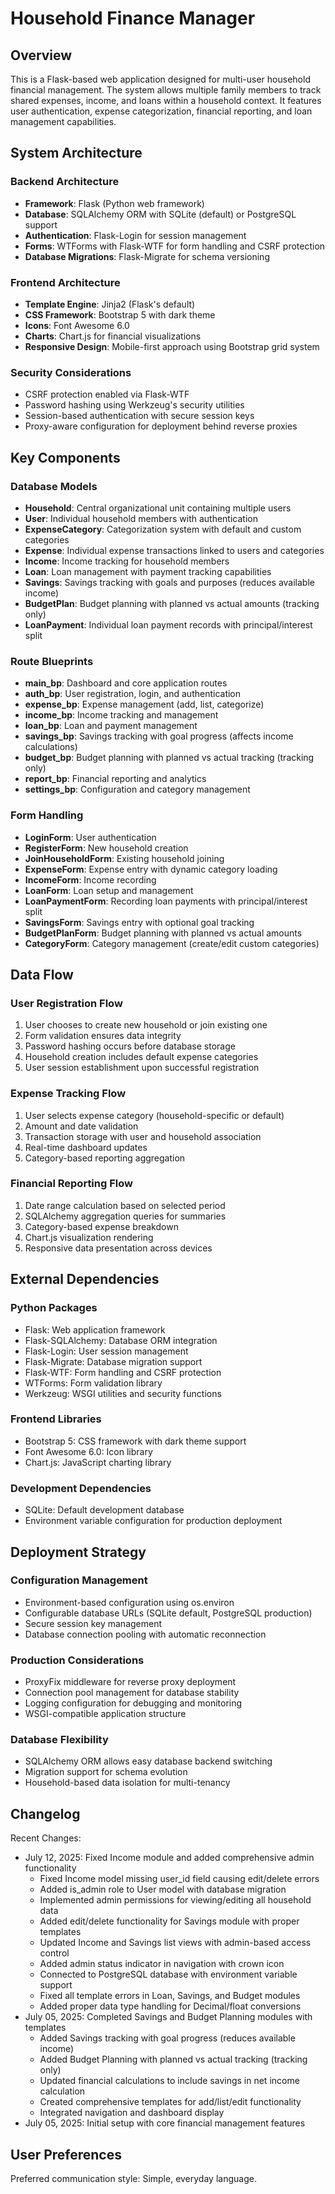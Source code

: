 # Household Finance Manager

## Overview

This is a Flask-based web application designed for multi-user household financial management. The system allows multiple family members to track shared expenses, income, and loans within a household context. It features user authentication, expense categorization, financial reporting, and loan management capabilities.

## System Architecture

### Backend Architecture
- **Framework**: Flask (Python web framework)
- **Database**: SQLAlchemy ORM with SQLite (default) or PostgreSQL support
- **Authentication**: Flask-Login for session management
- **Forms**: WTForms with Flask-WTF for form handling and CSRF protection
- **Database Migrations**: Flask-Migrate for schema versioning

### Frontend Architecture
- **Template Engine**: Jinja2 (Flask's default)
- **CSS Framework**: Bootstrap 5 with dark theme
- **Icons**: Font Awesome 6.0
- **Charts**: Chart.js for financial visualizations
- **Responsive Design**: Mobile-first approach using Bootstrap grid system

### Security Considerations
- CSRF protection enabled via Flask-WTF
- Password hashing using Werkzeug's security utilities
- Session-based authentication with secure session keys
- Proxy-aware configuration for deployment behind reverse proxies

## Key Components

### Database Models
- **Household**: Central organizational unit containing multiple users
- **User**: Individual household members with authentication
- **ExpenseCategory**: Categorization system with default and custom categories
- **Expense**: Individual expense transactions linked to users and categories
- **Income**: Income tracking for household members
- **Loan**: Loan management with payment tracking capabilities
- **Savings**: Savings tracking with goals and purposes (reduces available income)
- **BudgetPlan**: Budget planning with planned vs actual amounts (tracking only)
- **LoanPayment**: Individual loan payment records with principal/interest split

### Route Blueprints
- **main_bp**: Dashboard and core application routes
- **auth_bp**: User registration, login, and authentication
- **expense_bp**: Expense management (add, list, categorize)
- **income_bp**: Income tracking and management
- **loan_bp**: Loan and payment management
- **savings_bp**: Savings tracking with goal progress (affects income calculations)
- **budget_bp**: Budget planning with planned vs actual tracking (tracking only)
- **report_bp**: Financial reporting and analytics
- **settings_bp**: Configuration and category management

### Form Handling
- **LoginForm**: User authentication
- **RegisterForm**: New household creation
- **JoinHouseholdForm**: Existing household joining
- **ExpenseForm**: Expense entry with dynamic category loading
- **IncomeForm**: Income recording
- **LoanForm**: Loan setup and management
- **LoanPaymentForm**: Recording loan payments with principal/interest split
- **SavingsForm**: Savings entry with optional goal tracking
- **BudgetPlanForm**: Budget planning with planned vs actual amounts
- **CategoryForm**: Category management (create/edit custom categories)

## Data Flow

### User Registration Flow
1. User chooses to create new household or join existing one
2. Form validation ensures data integrity
3. Password hashing occurs before database storage
4. Household creation includes default expense categories
5. User session establishment upon successful registration

### Expense Tracking Flow
1. User selects expense category (household-specific or default)
2. Amount and date validation
3. Transaction storage with user and household association
4. Real-time dashboard updates
5. Category-based reporting aggregation

### Financial Reporting Flow
1. Date range calculation based on selected period
2. SQLAlchemy aggregation queries for summaries
3. Category-based expense breakdown
4. Chart.js visualization rendering
5. Responsive data presentation across devices

## External Dependencies

### Python Packages
- Flask: Web application framework
- Flask-SQLAlchemy: Database ORM integration
- Flask-Login: User session management
- Flask-Migrate: Database migration support
- Flask-WTF: Form handling and CSRF protection
- WTForms: Form validation library
- Werkzeug: WSGI utilities and security functions

### Frontend Libraries
- Bootstrap 5: CSS framework with dark theme support
- Font Awesome 6.0: Icon library
- Chart.js: JavaScript charting library

### Development Dependencies
- SQLite: Default development database
- Environment variable configuration for production deployment

## Deployment Strategy

### Configuration Management
- Environment-based configuration using os.environ
- Configurable database URLs (SQLite default, PostgreSQL production)
- Secure session key management
- Database connection pooling with automatic reconnection

### Production Considerations
- ProxyFix middleware for reverse proxy deployment
- Connection pool management for database stability
- Logging configuration for debugging and monitoring
- WSGI-compatible application structure

### Database Flexibility
- SQLAlchemy ORM allows easy database backend switching
- Migration support for schema evolution
- Household-based data isolation for multi-tenancy

## Changelog

Recent Changes:
- July 12, 2025: Fixed Income module and added comprehensive admin functionality
  - Fixed Income model missing user_id field causing edit/delete errors
  - Added is_admin role to User model with database migration
  - Implemented admin permissions for viewing/editing all household data
  - Added edit/delete functionality for Savings module with proper templates
  - Updated Income and Savings list views with admin-based access control
  - Added admin status indicator in navigation with crown icon
  - Connected to PostgreSQL database with environment variable support
  - Fixed all template errors in Loan, Savings, and Budget modules
  - Added proper data type handling for Decimal/float conversions
- July 05, 2025: Completed Savings and Budget Planning modules with templates
  - Added Savings tracking with goal progress (reduces available income)
  - Added Budget Planning with planned vs actual tracking (tracking only)
  - Updated financial calculations to include savings in net income calculation
  - Created comprehensive templates for add/list/edit functionality
  - Integrated navigation and dashboard display
- July 05, 2025: Initial setup with core financial management features

## User Preferences

Preferred communication style: Simple, everyday language.